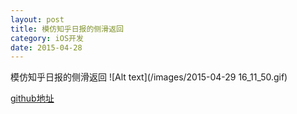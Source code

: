 ```yaml
---
layout: post
title: 模仿知乎日报的侧滑返回
category: iOS开发
date: 2015-04-28
---
```

模仿知乎日报的侧滑返回
![Alt text](/images/2015-04-29 16_11_50.gif)

[github地址](https://github.com/lidee92805/zhihuNavigate)
